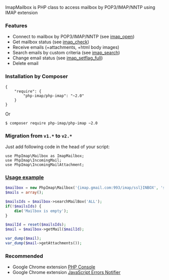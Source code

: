 ImapMailbox is PHP class to access mailbox by POP3/IMAP/NNTP using IMAP extension

### Features

* Connect to mailbox by POP3/IMAP/NNTP (see [imap_open](http://php.net/imap_open))
* Get mailbox status (see [imap_check](http://php.net/imap_check))
* Receive emails (+attachments, +html body images)
* Search emails by custom criteria (see [imap_search](http://php.net/imap_search))
* Change email status (see [imap_setflag_full](http://php.net/imap_setflag_full))
* Delete email

### Installation by Composer

	{
		"require": {
			"php-imap/php-imap": "~2.0"
		}
	}

Or

	$ composer require php-imap/php-imap ~2.0

### Migration from `v1.*` to `v2.*`

Just add following code in the head of your script:

	use PhpImap\Mailbox as ImapMailbox;
	use PhpImap\IncomingMail;
	use PhpImap\IncomingMailAttachment;

### [Usage example](https://github.com/barbushin/php-imap/blob/master/example/index.php)

```php
$mailbox = new PhpImap\Mailbox('{imap.gmail.com:993/imap/ssl}INBOX', 'some@gmail.com', '*********', __DIR__);
$mails = array();

$mailsIds = $mailbox->searchMailBox('ALL');
if(!$mailsIds) {
	die('Mailbox is empty');
}

$mailId = reset($mailsIds);
$mail = $mailbox->getMail($mailId);

var_dump($mail);
var_dump($mail->getAttachments());
```

### Recommended

* Google Chrome extension [PHP Console](https://chrome.google.com/webstore/detail/php-console/nfhmhhlpfleoednkpnnnkolmclajemef)
* Google Chrome extension [JavaScript Errors Notifier](https://chrome.google.com/webstore/detail/javascript-errors-notifie/jafmfknfnkoekkdocjiaipcnmkklaajd)
